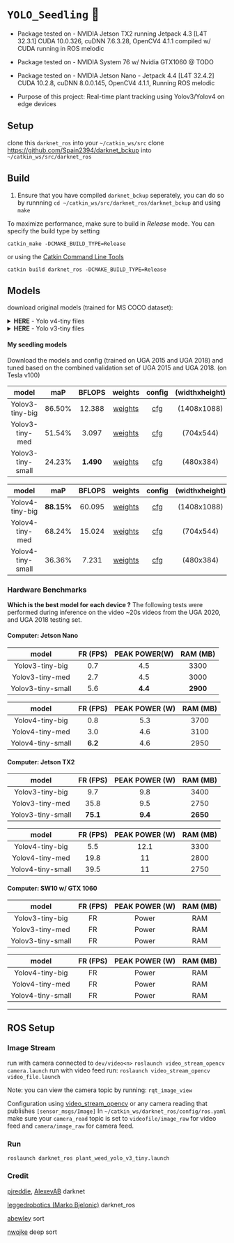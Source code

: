 # ```YOLO_Seedling``` :seedling:
- Package tested on - NVIDIA Jetson TX2 running Jetpack 4.3 [L4T 32.3.1] CUDA 10.0.326, cuDNN 7.6.3.28, OpenCV4 4.1.1 compiled w/ CUDA running in ROS melodic
- Package tested on - NVIDIA System 76 w/ Nvidia GTX1060  @ TODO 
- Package tested on - NVIDIA Jetson Nano - Jetpack 4.4 [L4T 32.4.2] CUDA 10.2.8, cuDNN 8.0.0.145, OpenCV4 4.1.1, Running ROS melodic

- Purpose of this project: Real-time plant tracking using Yolov3/Yolov4 on edge devices

## Setup
clone this ```darknet_ros``` into your ```~/catkin_ws/src```
clone https://github.com/Spain2394/darknet_bckup into ```~/catkin_ws/src/darknet_ros```

## Build 
1. Ensure that you have compiled ```darknet_bckup``` seperately, you can do so by runnning ```cd ~/catkin_ws/src/darknet_ros/darknet_bckup``` and using ```make```

To maximize performance, make sure to build in *Release* mode. You can specify the build type by setting

    catkin_make -DCMAKE_BUILD_TYPE=Release

or using the [Catkin Command Line Tools](http://catkin-tools.readthedocs.io/en/latest/index.html#)

    catkin build darknet_ros -DCMAKE_BUILD_TYPE=Release

## Models
download original models (trained for MS COCO dataset):

<details><summary><b>HERE</b> - Yolo v4-tiny files</summary>
    
[yolov4-tiny.cfg](https://raw.githubusercontent.com/AlexeyAB/darknet/master/cfg/yolov4-tiny.cfg) - **40.2% mAP@0.5 - 371(1080Ti) FPS / 330(RTX2070) FPS** - 6.9            BFlops - 23.1 MB: [yolov4-tiny.weights](https://github.com/AlexeyAB/darknet/releases/download/darknet_yolo_v4_pre/yolov4-tiny.weights)
    
</details>

<details><summary><b>HERE</b> - Yolo v3-tiny files</summary>
    
[yolov3-tiny.cfg](https://raw.githubusercontent.com/AlexeyAB/darknet/master/cfg/yolov3-tiny.cfg) - **33.1% mAP@0.5 - 345(R) FPS** - 5.6 BFlops - 33.7 MB: [yolov3-tiny.weights](https://pjreddie.com/media/files/yolov3-tiny.weights)

</details>

#### My seedling models
Download the models and config (trained on UGA 2015 and UGA 2018) and tuned based on the combined validation set of UGA 2015 and UGA 2018.
(on Tesla v100)

|model| maP| BFLOPS|weights|config|(widthxheight)|
|:---:|:----:|:---:|:----:|:----:|:-----:|
|Yolov3-tiny-big|86.50%|12.388|[weights](https://drive.google.com/file/d/1BIXNWMiF8v39TgSbskF-AlnljOo3Qnkr/view?usp=sharing)|[cfg](https://docs.google.com/document/d/1p39wl-lUUccBxGz7aGpgD4dEWOQVk3WQXXs8EAY2S_A/edit?usp=sharing)|(1408x1088)| 
|Yolov3-tiny-med|51.54%|3.097|[weights](https://drive.google.com/file/d/1BIXNWMiF8v39TgSbskF-AlnljOo3Qnkr/view?usp=sharing)|[cfg](https://docs.google.com/document/d/1HdWCN7WIfpQ2COZNut9t5cZMQgxjQEI4j3Nxg0TE2g0/edit?usp=sharing)| (704x544)  |
|Yolov3-tiny-small|24.23%|**1.490**|[weights](https://drive.google.com/file/d/1BIXNWMiF8v39TgSbskF-AlnljOo3Qnkr/view?usp=sharing)|[cfg](https://docs.google.com/document/d/1aCrKPIj1bOkYj0PCSKY0oR0qS8CVhuOjMVMpZu3Vam0/edit?usp=sharing)|(480x384)|

|model| maP| BFLOPS|weights|config|(widthxheight)|
|:---:|:----:|:---:|:----:|:----:|:----:|
|Yolov4-tiny-big|**88.15%**|60.095|[weights](https://drive.google.com/file/d/1BIXNWMiF8v39TgSbskF-AlnljOo3Qnkr/view?usp=sharing)|[cfg](https://docs.google.com/document/d/1p39wl-lUUccBxGz7aGpgD4dEWOQVk3WQXXs8EAY2S_A/edit?usp=sharing)|(1408x1088) |
|Yolov4-tiny-med|68.24%|15.024|[weights](https://drive.google.com/file/d/1BIXNWMiF8v39TgSbskF-AlnljOo3Qnkr/view?usp=sharing)|[cfg](https://docs.google.com/document/d/1HdWCN7WIfpQ2COZNut9t5cZMQgxjQEI4j3Nxg0TE2g0/edit?usp=sharing)| (704x544) |
|Yolov4-tiny-small|36.36%|7.231|[weights](https://drive.google.com/file/d/1BIXNWMiF8v39TgSbskF-AlnljOo3Qnkr/view?usp=sharing)|[cfg](https://docs.google.com/document/d/1aCrKPIj1bOkYj0PCSKY0oR0qS8CVhuOjMVMpZu3Vam0/edit?usp=sharing)|(480x384)|

### Hardware Benchmarks
__Which is the best model for each device ?__
The following tests were performed during inference on the video ~20s videos from the UGA 2020, and UGA 2018 testing set.

#### Computer: Jetson Nano
|model| FR (FPS)| PEAK POWER(W)|RAM (MB)|
|:---:|:----:|:---:|:----:|
|Yolov3-tiny-big|0.7|4.5|3300|
|Yolov3-tiny-med|2.7|4.5|3000|
|Yolov3-tiny-small|5.6|**4.4**|**2900**| 

|model| FR (FPS)| PEAK POWER (W)|RAM (MB)|
|:---:|:----:|:---:|:----:|
|Yolov4-tiny-big|0.8|5.3|3700|
|Yolov4-tiny-med|3.0|4.6|3100|
|Yolov4-tiny-small|**6.2**|4.6|2950| 

#### Computer: Jetson TX2
|model| FR (FPS)| PEAK POWER (W)|RAM (MB)|
|:---:|:----:|:---:|:----:|
|Yolov3-tiny-big|9.7|9.8|3400|
|Yolov3-tiny-med|35.8|9.5|2750|
|Yolov3-tiny-small|**75.1**|**9.4**|**2650**| 

|model| FR (FPS)| PEAK POWER (W)|RAM (MB)|
|:---:|:----:|:---:|:----:|
|Yolov4-tiny-big|5.5|12.1|3300|
|Yolov4-tiny-med|19.8|11|2800|
|Yolov4-tiny-small|39.5|11|2750| 

#### Computer: SW10 w/ GTX 1060
|model| FR (FPS)| PEAK POWER (W)|RAM (MB)|
|:---:|:----:|:---:|:----:|
|Yolov3-tiny-big|FR|Power|RAM|
|Yolov3-tiny-med|FR|Power|RAM|
|Yolov3-tiny-small|FR|Power|RAM| 

|model| FR (FPS)| PEAK POWER (W)|RAM (MB)|
|:---:|:----:|:---:|:----:|
|Yolov4-tiny-big|FR|Power|RAM|
|Yolov4-tiny-med|FR|Power|RAM|
|Yolov4-tiny-small|FR|Power|RAM| 

-------------------------------------------------------------------------------------------------------------------------------------------------------------------
## ROS Setup
### Image Stream
run with camera connected to ```dev/video<n>```  ```roslaunch video_stream_opencv camera.launch```
run with video feed run: ```roslaunch video_stream_opencv video_file.launch```

Note: you can view the camera topic by running: ```rqt_image_view```

Configuration using [video_stream_opencv](https://wiki.ros.org/video_stream_opencv) or any camera reading that publishes ```[sensor_msgs/Image]```
In ```~/catkin_ws/darknet_ros/config/ros.yaml``` make sure your ```camera_read``` topic is set to ```videofile/image_raw``` for video feed and ```camera/image_raw``` for camera feed.

### Run 
```roslaunch darknet_ros plant_weed_yolo_v3_tiny.launch```

### Credit

[pjreddie](https://github.com/pjreddie/darknet), [AlexeyAB](https://github.com/AlexeyAB/darknet) darknet

[leggedrobotics (Marko Bjelonic)](https://github.com/leggedrobotics/darknet_ros) darknet_ros

[abewley](https://github.com/abewley/sort) sort

[nwojke](https://github.com/nwojke/deep_sort) deep sort
